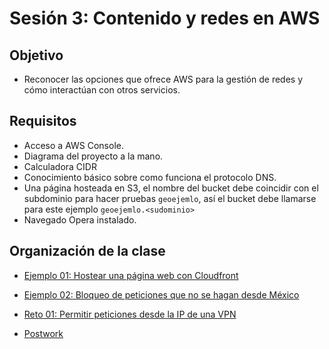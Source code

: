 
# Sesión 3: Contenido y redes en AWS

## Objetivo

+ Reconocer las opciones que ofrece AWS para la gestión de redes y cómo interactúan con otros servicios.

## Requisitos

- Acceso a AWS Console.
- Diagrama del proyecto a la mano.
- Calculadora CIDR
- Conocimiento básico sobre como funciona el protocolo DNS.
- Una página hosteada en S3, el nombre del bucket debe coincidir con el subdominio para hacer pruebas `geoejemlo`, así el bucket debe  llamarse para este ejemplo `geoejemlo.<sudominio>`
- Navegado Opera instalado.

## Organización de la clase

- [Ejemplo 01: Hostear una página web con Cloudfront](https://github.com/beduExpert/AWS-Cloud-Foundations2020/tree/main/Sesión%2003/Ejemplo%2001)

- [Ejemplo  02: Bloqueo de peticiones que no se hagan desde México](https://github.com/beduExpert/AWS-Cloud-Foundations2020/tree/main/Sesión%2003/Ejemplo%2002)

- [Reto 01: Permitir peticiones desde la IP de una VPN](https://github.com/beduExpert/AWS-Cloud-Foundations2020/tree/main/Sesión%2001/Reto%2003)

- [Postwork](https://github.com/beduExpert/AWS-Cloud-Foundations2020/blob/main/Sesión%2003/Postwork.md)


